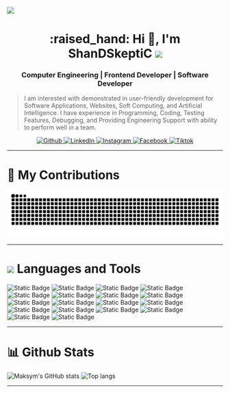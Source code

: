 ![](https://raw.githubusercontent.com/halfrost/halfrost/master/icons/header_.png)
<h1 align="center"> :raised_hand: Hi 🐧, I'm ShanDSkeptiC <img src="https://media.giphy.com/media/mGcNjsfWAjY5AEZNw6/giphy.gif" width="50"> </h1>
<h3 align="center">Computer Engineering | Frontend Developer | Software Developer</h3>

> I am interested with demonstrated in user-friendly development for Software Applications, Websites, Soft Computing, and Artificial Intelligence. I have experience in Programming, Coding, Testing Features, Debugging, and Providing Engineering Support with ability to perform well in a team.

<p align="center">
    <a href="https://github.com/shandskeptic" target="_blank">
        <img alt="Github" src="https://img.shields.io/badge/GitHub-%2312100E.svg?&style=for-the-badge&logo=Github&logoColor=white" />
    </a> 
    <a href="https://linkedin.com/in/shandyka-oka-yulistianto-989279295" target="_blank">
        <img alt="LinkedIn" src="https://img.shields.io/badge/linkedin-%2312100E.svg?&style=for-the-badge&logo=linkedin&logoColor=white" />
    </a>
    <a href="https://instagram.com/shandskeptic" target="_blank">
        <img alt="Instagram" src="https://img.shields.io/badge/Instagram-000000?style=for-the-badge&logo=instagram&logoColor=white" />
    </a>
    <a href="https://facebook.com/shandskeptic" target="_blank">
        <img alt="Facebook" src="https://img.shields.io/badge/Facebook-000000?style=for-the-badge&logo=facebook&logoColor=white" />
    </a>
    <a href="https://tiktok.com/@shandskeptic" target="_blank">
        <img alt="Tiktok" src="https://img.shields.io/badge/TikTok-000000?style=for-the-badge&logo=tiktok&logoColor=white" />
    </a>
</p>

<hr/>

# 🐍 My Contributions
<img src="https://raw.githubusercontent.com/shandskeptic/shandskeptic/output/snake.svg" alt="Snake animation" />

<hr/>

# <img src="https://media.giphy.com/media/VgCDAzcKvsR6OM0uWg/giphy.gif" width="50"> Languages and Tools

![Static Badge](https://img.shields.io/badge/CSS3-%231572B6?style=for-the-badge&logo=css3)
![Static Badge](https://img.shields.io/badge/HTML5-%23E34F26?style=for-the-badge&logo=html5&logoColor=white)
![Static Badge](https://img.shields.io/badge/Javascript-%23323330?style=for-the-badge&logo=javascript)
![Static Badge](https://img.shields.io/badge/Typescript-%233178C6?style=for-the-badge&logo=typescript&logoColor=white)
![Static Badge](https://img.shields.io/badge/React-20232A?style=for-the-badge&logo=react)
![Static Badge](https://img.shields.io/badge/Tailwind%20CSS-%2306B6D4?style=for-the-badge&logo=tailwindcss&logoColor=white)
![Static Badge](https://img.shields.io/badge/Next.js-%23000000?style=for-the-badge&logo=nextdotjs&logoColor=white)
![Static Badge](https://img.shields.io/badge/Node.js-%235FA04E?style=for-the-badge&logo=nodedotjs&logoColor=white)
![Static Badge](https://img.shields.io/badge/Python-%233776AB?style=for-the-badge&logo=python&logoColor=white)
![Static Badge](https://img.shields.io/badge/MongoDB-%2347A248?style=for-the-badge&logo=mongodb&logoColor=white)
![Static Badge](https://img.shields.io/badge/MySQL-%234479A1?style=for-the-badge&logo=mysql&logoColor=white)
![Static Badge](https://img.shields.io/badge/PostgreSQL-%234169E1?style=for-the-badge&logo=postgresql&logoColor=white)
![Static Badge](https://img.shields.io/badge/Git-%23F05032?style=for-the-badge&logo=git&logoColor=white)
![Static Badge](https://img.shields.io/badge/Postman-%23FF6C37?style=for-the-badge&logo=postman&logoColor=white)
![Static Badge](https://img.shields.io/badge/Heroku-%23430098?style=for-the-badge&logo=heroku&logoColor=white)
![Static Badge](https://img.shields.io/badge/Firebase-%23DD2C00?style=for-the-badge&logo=firebase&logoColor=white)
![Static Badge](https://img.shields.io/badge/Arduino-%2300878F?style=for-the-badge&logo=arduino&logoColor=white)
![Static Badge](https://img.shields.io/badge/Linux-%234A4A55?style=for-the-badge&logo=linux&logoColor=white)

<hr/>

# 📊 Github Stats

<div align="left">
<img alt="Maksym's GitHub stats" src="https://github-readme-stats.vercel.app/api?username=shandskeptic&show_icons=true&theme=white"/>
<img alt="Top langs" src="https://github-readme-stats.vercel.app/api/top-langs/?username=shandskeptic&layout=compact&&langs_count=8"/>
</div>

<hr/>

